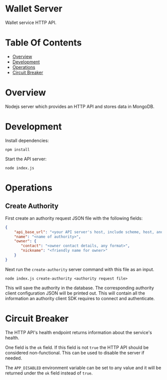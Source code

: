 # Wallet Server
Wallet service HTTP API.

# Table Of Contents
- [Overview](#overview)
- [Development](#development)
- [Operations](#operations)
- [Circuit Breaker](#circuit-breaker)

# Overview
Nodejs server which provides an HTTP API and stores data in MongoDB.

# Development
Install dependencies:

```
npm install
```

Start the API server:

```
node index.js
```

# Operations
## Create Authority
First create an authority request JSON file with the following fields:

```json
{
    "api_base_url": "<your API server's host, include scheme, host, and port, no trailing slashes>",
    "name": "<name of authority>",
    "owner": {
	   "contact": "<owner contact details, any format>",
	   "nickname": "<friendly name for owner>"
    }
}
```

Next run the `create-authority` server command with this file as an input.

```
node index.js create-authority <authority request file>
```

This will save the authority in the database. The corresponding authority client
configuration JSON will be printed out. This will contain all the information an
authority client SDK requires to connect and authenticate.

# Circuit Breaker
The HTTP API's health endpoint returns information about the service's health. 

One field is the `ok` field. If this field is not `true` the HTTP API should be 
considered non-functional. This can be used to disable the server if needed.

The `APP_DISABLED` environment variable can be set to any value and it will be 
returned under the `ok` field instead of `true`.
